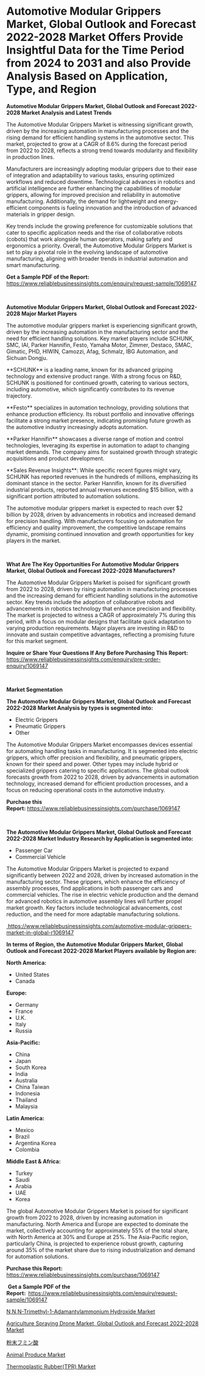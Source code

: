 <p><h1>Automotive Modular Grippers Market, Global Outlook and Forecast 2022-2028 Market Offers Provide Insightful Data for the Time Period from 2024 to 2031 and also Provide Analysis Based on Application, Type, and Region</h1></p><p><strong>Automotive Modular Grippers Market, Global Outlook and Forecast 2022-2028 Market Analysis and Latest Trends</strong></p>
<p><p>The Automotive Modular Grippers Market is witnessing significant growth, driven by the increasing automation in manufacturing processes and the rising demand for efficient handling systems in the automotive sector. This market, projected to grow at a CAGR of 8.6% during the forecast period from 2022 to 2028, reflects a strong trend towards modularity and flexibility in production lines. </p><p>Manufacturers are increasingly adopting modular grippers due to their ease of integration and adaptability to various tasks, ensuring optimized workflows and reduced downtime. Technological advances in robotics and artificial intelligence are further enhancing the capabilities of modular grippers, allowing for improved precision and reliability in automotive manufacturing. Additionally, the demand for lightweight and energy-efficient components is fueling innovation and the introduction of advanced materials in gripper design.</p><p>Key trends include the growing preference for customizable solutions that cater to specific application needs and the rise of collaborative robots (cobots) that work alongside human operators, making safety and ergonomics a priority. Overall, the Automotive Modular Grippers Market is set to play a pivotal role in the evolving landscape of automotive manufacturing, aligning with broader trends in industrial automation and smart manufacturing.</p></p>
<p><strong>Get a Sample PDF of the Report:&nbsp;</strong> <a href="https://www.reliablebusinessinsights.com/enquiry/request-sample/1069147">https://www.reliablebusinessinsights.com/enquiry/request-sample/1069147</a></p>
<p>&nbsp;</p>
<p><strong>Automotive Modular Grippers Market, Global Outlook and Forecast 2022-2028 Major Market Players</strong></p>
<p><p>The automotive modular grippers market is experiencing significant growth, driven by the increasing automation in the manufacturing sector and the need for efficient handling solutions. Key market players include SCHUNK, SMC, IAI, Parker Hannifin, Festo, Yamaha Motor, Zimmer, Destaco, SMAC, Gimatic, PHD, HIWIN, Camozzi, Afag, Schmalz, IBG Automation, and Sichuan Dongju.</p><p>**SCHUNK** is a leading name, known for its advanced gripping technology and extensive product range. With a strong focus on R&D, SCHUNK is positioned for continued growth, catering to various sectors, including automotive, which significantly contributes to its revenue trajectory.</p><p>**Festo** specializes in automation technology, providing solutions that enhance production efficiency. Its robust portfolio and innovative offerings facilitate a strong market presence, indicating promising future growth as the automotive industry increasingly adopts automation.</p><p>**Parker Hannifin** showcases a diverse range of motion and control technologies, leveraging its expertise in automation to adapt to changing market demands. The company aims for sustained growth through strategic acquisitions and product development.</p><p>**Sales Revenue Insights**: While specific recent figures might vary, SCHUNK has reported revenues in the hundreds of millions, emphasizing its dominant stance in the sector. Parker Hannifin, known for its diversified industrial products, reported annual revenues exceeding $15 billion, with a significant portion attributed to automation solutions.</p><p>The automotive modular grippers market is expected to reach over $2 billion by 2028, driven by advancements in robotics and increased demand for precision handling. With manufacturers focusing on automation for efficiency and quality improvement, the competitive landscape remains dynamic, promising continued innovation and growth opportunities for key players in the market.</p></p>
<p>&nbsp;</p>
<p><strong>What Are The Key Opportunities For Automotive Modular Grippers Market, Global Outlook and Forecast 2022-2028 Manufacturers?</strong></p>
<p><p>The Automotive Modular Grippers Market is poised for significant growth from 2022 to 2028, driven by rising automation in manufacturing processes and the increasing demand for efficient handling solutions in the automotive sector. Key trends include the adoption of collaborative robots and advancements in robotics technology that enhance precision and flexibility. The market is projected to witness a CAGR of approximately 7% during this period, with a focus on modular designs that facilitate quick adaptation to varying production requirements. Major players are investing in R&D to innovate and sustain competitive advantages, reflecting a promising future for this market segment.</p></p>
<p><strong>Inquire or Share Your Questions If Any Before Purchasing This Report:</strong> <a href="https://www.reliablebusinessinsights.com/enquiry/pre-order-enquiry/1069147">https://www.reliablebusinessinsights.com/enquiry/pre-order-enquiry/1069147</a></p>
<p>&nbsp;</p>
<p><strong>Market Segmentation</strong></p>
<p><strong>The Automotive Modular Grippers Market, Global Outlook and Forecast 2022-2028 Market Analysis by types is segmented into:</strong></p>
<p><ul><li>Electric Grippers</li><li>Pneumatic Grippers</li><li>Other</li></ul></p>
<p><p>The Automotive Modular Grippers Market encompasses devices essential for automating handling tasks in manufacturing. It is segmented into electric grippers, which offer precision and flexibility, and pneumatic grippers, known for their speed and power. Other types may include hybrid or specialized grippers catering to specific applications. The global outlook forecasts growth from 2022 to 2028, driven by advancements in automation technology, increased demand for efficient production processes, and a focus on reducing operational costs in the automotive industry.</p></p>
<p><strong>Purchase this Report:&nbsp;</strong><a href="https://www.reliablebusinessinsights.com/purchase/1069147">https://www.reliablebusinessinsights.com/purchase/1069147</a></p>
<p>&nbsp;</p>
<p><strong>The Automotive Modular Grippers Market, Global Outlook and Forecast 2022-2028 Market Industry Research by Application is segmented into:</strong></p>
<p><ul><li>Passenger Car</li><li>Commercial Vehicle</li></ul></p>
<p><p>The Automotive Modular Grippers Market is projected to expand significantly between 2022 and 2028, driven by increased automation in the manufacturing sector. These grippers, which enhance the efficiency of assembly processes, find applications in both passenger cars and commercial vehicles. The rise in electric vehicle production and the demand for advanced robotics in automotive assembly lines will further propel market growth. Key factors include technological advancements, cost reduction, and the need for more adaptable manufacturing solutions.</p></p>
<p><a href="https://www.reliablebusinessinsights.com/automotive-modular-grippers-market-in-global-r1069147">&nbsp;https://www.reliablebusinessinsights.com/automotive-modular-grippers-market-in-global-r1069147</a></p>
<p><strong>In terms of Region, the Automotive Modular Grippers Market, Global Outlook and Forecast 2022-2028 Market Players available by Region are:</strong></p>
<p>
    <p> <strong> North America: </strong>
        <ul>
            <li>United States</li>
            <li>Canada</li>
        </ul>
        </p> 
    <p> <strong> Europe: </strong>
        <ul>
            <li>Germany</li>
            <li>France</li>
            <li>U.K.</li>
            <li>Italy</li>
            <li>Russia</li>
        </ul>
        </p> 
    <p> <strong> Asia-Pacific: </strong>
        <ul>
            <li>China</li>
            <li>Japan</li>
            <li>South Korea</li>
            <li>India</li>
            <li>Australia</li>
            <li>China Taiwan</li>
            <li>Indonesia</li>
            <li>Thailand</li>
            <li>Malaysia</li>
        </ul>
        </p> 
    <p> <strong> Latin America: </strong>
        <ul>
            <li>Mexico</li>
            <li>Brazil</li>
            <li>Argentina Korea</li>
            <li>Colombia</li>
        </ul>
        </p> 
    <p> <strong> Middle East & Africa: </strong>
        <ul>
            <li>Turkey</li>
            <li>Saudi</li>
            <li>Arabia</li>
            <li>UAE</li>
            <li>Korea</li>
        </ul>
    </p>
    </p>
<p><p>The global Automotive Modular Grippers Market is poised for significant growth from 2022 to 2028, driven by increasing automation in manufacturing. North America and Europe are expected to dominate the market, collectively accounting for approximately 55% of the total share, with North America at 30% and Europe at 25%. The Asia-Pacific region, particularly China, is projected to experience robust growth, capturing around 35% of the market share due to rising industrialization and demand for automation solutions.</p></p>
<p><strong>Purchase this Report: </strong><a href="https://www.reliablebusinessinsights.com/purchase/1069147">https://www.reliablebusinessinsights.com/purchase/1069147</a></p>
<p>&nbsp;<strong>Get a Sample PDF of the Report:&nbsp;&nbsp;</strong><a href="https://www.reliablebusinessinsights.com/enquiry/request-sample/1069147">https://www.reliablebusinessinsights.com/enquiry/request-sample/1069147</a></p>
<p><strong></strong></p>
<p><p><a href="https://issuu.com/reportprime-2/docs/nnn-trimethyl-1-adamantylammonium-h_846b21348006ec">N,N,N-Trimethyl-1-Adamantylammonium Hydroxide Market</a></p><p><a href="https://github.com/wwwkeltoum/Market-Research-Report-List-4/blob/main/agriculture-spraying-drone-market-global-outlook-and-forecast-2022-2028-market.md">Agriculture Spraying Drone Market, Global Outlook and Forecast 2022-2028 Market</a></p><p><a href="https://medium.com/@jessicagtk0/%E4%BB%A5%E4%B8%8B%E3%81%AE%E6%96%87%E3%82%92%E6%97%A5%E6%9C%AC%E8%AA%9E%E3%81%AB%E7%BF%BB%E8%A8%B3%E3%81%97%E3%81%BE%E3%81%99-%E7%B2%89%E6%9C%AB%E3%83%95%E3%83%9F%E9%85%B8%E7%94%A3%E6%A5%AD%E5%88%86%E6%9E%90%E3%83%AC%E3%83%9D%E3%83%BC%E3%83%88-%E3%82%A2%E3%83%97%E3%83%AA%E3%82%B1%E3%83%BC%E3%82%B7%E3%83%A7%E3%83%B3-%E3%82%BF%E3%82%A4%E3%83%97-%E5%9C%B0%E5%9F%9F%E5%88%A5%E3%81%AB2024%E5%B9%B4%E3%81%8B%E3%82%892031%E5%B9%B4%E3%81%AE%E4%BA%88%E6%B8%AC%E3%81%A7cagr8-7-%E3%81%A7%E5%B8%82%E5%A0%B4%E8%A6%8F%E6%A8%A1%E3%81%8C%E6%8B%A1%E5%A4%A7%E3%81%97%E3%81%A6%E3%81%84%E3%81%BE%E3%81%99-9a792490c105">粉末フミン酸</a></p><p><a href="https://www.linkedin.com/pulse/animal-produce-market2024-2031-industry-insights-investment-kswme?trackingId=Cg0tbQ7zTnqFEQUKMZ9GOw%3D%3D">Animal Produce Market</a></p><p><a href="https://medium.com/@soloncarter54/market-leaders-and-laggards-global-thermoplastic-rubber-tpr-market-trends-and-forecast-2024-a1b6d65f6446">Thermoplastic Rubber(TPR) Market</a></p></p>